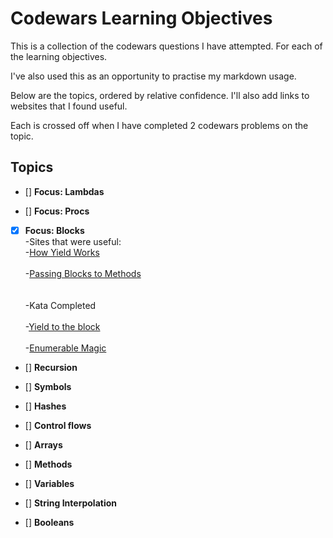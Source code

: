 # Codewars Learning Objectives # 

This is a collection of the codewars questions I have attempted. For each of the learning objectives. 

I've also used this as an opportunity to practise my markdown usage. 

Below are the topics, ordered by relative confidence. I'll also add links to websites that I found useful. 

Each is crossed off when I have completed 2 codewars problems on the topic. 

## Topics ##

- [] **Focus: Lambdas** 

- [] **Focus: Procs**

- [x] **Focus: Blocks**
         <br /> 
         -Sites that were useful: 
          <br/> 
           -[How Yield Works](https://mixandgo.com/blog/mastering-ruby-blocks-in-less-than-5-minutes)  
         <br/>
           -[Passing Blocks to Methods](https://www.codecademy.com/en/forum_questions/51c72e759c4e9d410501df42)   
         <br/>
         <br/>
         -Kata Completed  
         <br/> 
           -[Yield to the block](https://www.codewars.com/kata/yield-to-the-block)  
         <br/>
           -[Enumerable Magic](https://www.codewars.com/kata/enumerable-magic-number-7-find-a-matching-item/ruby)  


- [] **Recursion**

- [] **Symbols**

- [] **Hashes**

- [] **Control flows**

- [] **Arrays**

- [] **Methods** 

- [] **Variables**

- [] **String Interpolation**

- [] **Booleans**


